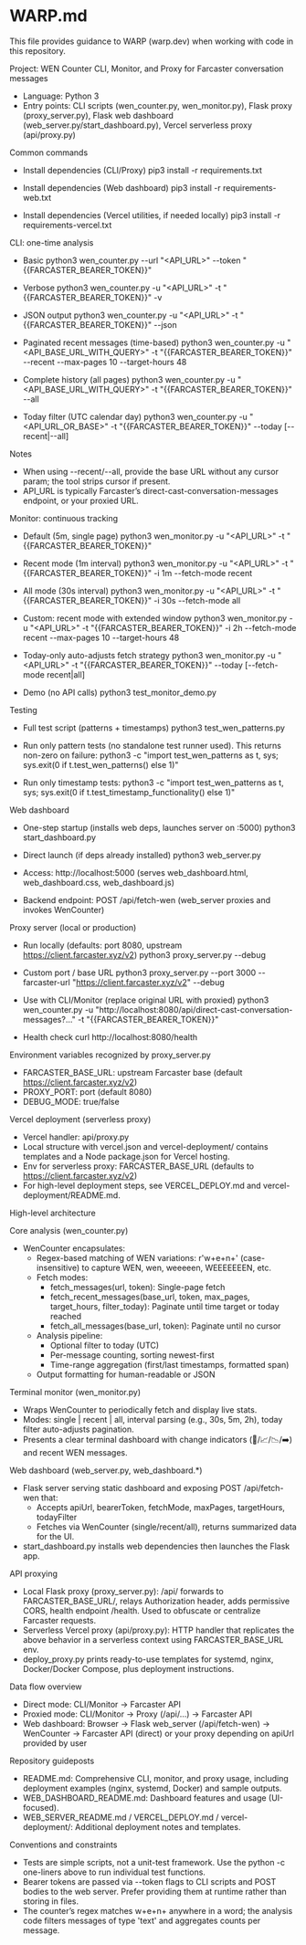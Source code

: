 # WARP.md

This file provides guidance to WARP (warp.dev) when working with code in this repository.

Project: WEN Counter CLI, Monitor, and Proxy for Farcaster conversation messages

- Language: Python 3
- Entry points: CLI scripts (wen_counter.py, wen_monitor.py), Flask proxy (proxy_server.py), Flask web dashboard (web_server.py/start_dashboard.py), Vercel serverless proxy (api/proxy.py)

Common commands

- Install dependencies (CLI/Proxy)
  pip3 install -r requirements.txt

- Install dependencies (Web dashboard)
  pip3 install -r requirements-web.txt

- Install dependencies (Vercel utilities, if needed locally)
  pip3 install -r requirements-vercel.txt

CLI: one-time analysis

- Basic
  python3 wen_counter.py --url "<API_URL>" --token "{{FARCASTER_BEARER_TOKEN}}"

- Verbose
  python3 wen_counter.py -u "<API_URL>" -t "{{FARCASTER_BEARER_TOKEN}}" -v

- JSON output
  python3 wen_counter.py -u "<API_URL>" -t "{{FARCASTER_BEARER_TOKEN}}" --json

- Paginated recent messages (time-based)
  python3 wen_counter.py -u "<API_BASE_URL_WITH_QUERY>" -t "{{FARCASTER_BEARER_TOKEN}}" --recent --max-pages 10 --target-hours 48

- Complete history (all pages)
  python3 wen_counter.py -u "<API_BASE_URL_WITH_QUERY>" -t "{{FARCASTER_BEARER_TOKEN}}" --all

- Today filter (UTC calendar day)
  python3 wen_counter.py -u "<API_URL_OR_BASE>" -t "{{FARCASTER_BEARER_TOKEN}}" --today [--recent|--all]

Notes
- When using --recent/--all, provide the base URL without any cursor param; the tool strips cursor if present.
- API_URL is typically Farcaster’s direct-cast-conversation-messages endpoint, or your proxied URL.

Monitor: continuous tracking

- Default (5m, single page)
  python3 wen_monitor.py -u "<API_URL>" -t "{{FARCASTER_BEARER_TOKEN}}"

- Recent mode (1m interval)
  python3 wen_monitor.py -u "<API_URL>" -t "{{FARCASTER_BEARER_TOKEN}}" -i 1m --fetch-mode recent

- All mode (30s interval)
  python3 wen_monitor.py -u "<API_URL>" -t "{{FARCASTER_BEARER_TOKEN}}" -i 30s --fetch-mode all

- Custom: recent mode with extended window
  python3 wen_monitor.py -u "<API_URL>" -t "{{FARCASTER_BEARER_TOKEN}}" -i 2h --fetch-mode recent --max-pages 10 --target-hours 48

- Today-only auto-adjusts fetch strategy
  python3 wen_monitor.py -u "<API_URL>" -t "{{FARCASTER_BEARER_TOKEN}}" --today [--fetch-mode recent|all]

- Demo (no API calls)
  python3 test_monitor_demo.py

Testing

- Full test script (patterns + timestamps)
  python3 test_wen_patterns.py

- Run only pattern tests (no standalone test runner used). This returns non-zero on failure:
  python3 -c "import test_wen_patterns as t, sys; sys.exit(0 if t.test_wen_patterns() else 1)"

- Run only timestamp tests:
  python3 -c "import test_wen_patterns as t, sys; sys.exit(0 if t.test_timestamp_functionality() else 1)"

Web dashboard

- One-step startup (installs web deps, launches server on :5000)
  python3 start_dashboard.py

- Direct launch (if deps already installed)
  python3 web_server.py

- Access: http://localhost:5000 (serves web_dashboard.html, web_dashboard.css, web_dashboard.js)
- Backend endpoint: POST /api/fetch-wen (web_server proxies and invokes WenCounter)

Proxy server (local or production)

- Run locally (defaults: port 8080, upstream https://client.farcaster.xyz/v2)
  python3 proxy_server.py --debug

- Custom port / base URL
  python3 proxy_server.py --port 3000 --farcaster-url "https://client.farcaster.xyz/v2" --debug

- Use with CLI/Monitor (replace original URL with proxied)
  python3 wen_counter.py -u "http://localhost:8080/api/direct-cast-conversation-messages?..." -t "{{FARCASTER_BEARER_TOKEN}}"

- Health check
  curl http://localhost:8080/health

Environment variables recognized by proxy_server.py
- FARCASTER_BASE_URL: upstream Farcaster base (default https://client.farcaster.xyz/v2)
- PROXY_PORT: port (default 8080)
- DEBUG_MODE: true/false

Vercel deployment (serverless proxy)

- Vercel handler: api/proxy.py
- Local structure with vercel.json and vercel-deployment/ contains templates and a Node package.json for Vercel hosting.
- Env for serverless proxy: FARCASTER_BASE_URL (defaults to https://client.farcaster.xyz/v2)
- For high-level deployment steps, see VERCEL_DEPLOY.md and vercel-deployment/README.md.

High-level architecture

Core analysis (wen_counter.py)
- WenCounter encapsulates:
  - Regex-based matching of WEN variations: r'w+e+n+' (case-insensitive) to capture WEN, wen, weeeeen, WEEEEEEEN, etc.
  - Fetch modes:
    - fetch_messages(url, token): Single-page fetch
    - fetch_recent_messages(base_url, token, max_pages, target_hours, filter_today): Paginate until time target or today reached
    - fetch_all_messages(base_url, token): Paginate until no cursor
  - Analysis pipeline:
    - Optional filter to today (UTC)
    - Per-message counting, sorting newest-first
    - Time-range aggregation (first/last timestamps, formatted span)
  - Output formatting for human-readable or JSON

Terminal monitor (wen_monitor.py)
- Wraps WenCounter to periodically fetch and display live stats.
- Modes: single | recent | all, interval parsing (e.g., 30s, 5m, 2h), today filter auto-adjusts pagination.
- Presents a clear terminal dashboard with change indicators (🔄/📈/📉/➡️) and recent WEN messages.

Web dashboard (web_server.py, web_dashboard.*)
- Flask server serving static dashboard and exposing POST /api/fetch-wen that:
  - Accepts apiUrl, bearerToken, fetchMode, maxPages, targetHours, todayFilter
  - Fetches via WenCounter (single/recent/all), returns summarized data for the UI.
- start_dashboard.py installs web dependencies then launches the Flask app.

API proxying
- Local Flask proxy (proxy_server.py): /api/<endpoint> forwards to FARCASTER_BASE_URL/<endpoint>, relays Authorization header, adds permissive CORS, health endpoint /health. Used to obfuscate or centralize Farcaster requests.
- Serverless Vercel proxy (api/proxy.py): HTTP handler that replicates the above behavior in a serverless context using FARCASTER_BASE_URL env.
- deploy_proxy.py prints ready-to-use templates for systemd, nginx, Docker/Docker Compose, plus deployment instructions.

Data flow overview
- Direct mode: CLI/Monitor -> Farcaster API
- Proxied mode: CLI/Monitor -> Proxy (/api/...) -> Farcaster API
- Web dashboard: Browser -> Flask web_server (/api/fetch-wen) -> WenCounter -> Farcaster API (direct) or your proxy depending on apiUrl provided by user

Repository guideposts
- README.md: Comprehensive CLI, monitor, and proxy usage, including deployment examples (nginx, systemd, Docker) and sample outputs.
- WEB_DASHBOARD_README.md: Dashboard features and usage (UI-focused).
- WEB_SERVER_README.md / VERCEL_DEPLOY.md / vercel-deployment/: Additional deployment notes and templates.

Conventions and constraints
- Tests are simple scripts, not a unit-test framework. Use the python -c one-liners above to run individual test functions.
- Bearer tokens are passed via --token flags to CLI scripts and POST bodies to the web server. Prefer providing them at runtime rather than storing in files.
- The counter’s regex matches w+e+n+ anywhere in a word; the analysis code filters messages of type 'text' and aggregates counts per message.


